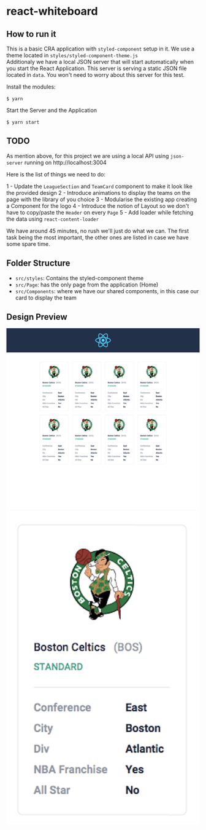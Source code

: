 # react-whiteboard

## How to run it

This is a basic CRA application with `styled-component` setup in it. We use a theme located in `styles/styled-component-theme.js`  
Additionaly we have a local JSON server that will start automatically when you start the React Application. This server is serving a static JSON file located in `data`.
You won't need to worry about this server for this test.

Install the modules:

```shell
$ yarn
```

Start the Server and the Application

```shell
$ yarn start
```

## TODO

As mention above, for this project we are using a local API using `json-server` running on http://localhost:3004

Here is the list of things we need to do:

1 - Update the `LeagueSection` and `TeamCard` component to make it look like the provided design
2 - Introduce animations to display the teams on the page with the library of you choice
3 - Modularise the existing app creating a Component for the logo
4 - Introduce the notion of Layout so we don't have to copy/paste the `Header` on every `Page`
5 - Add loader while fetching the data using `react-content-loader`

We have around 45 minutes, no rush we'll just do what we can.
The first task being the most important, the other ones are listed in case we have some spare time.

## Folder Structure

- `src/styles`: Contains the styled-component theme
- `src/Page`: has the only page from the application (Home)
- `src/Components`: where we have our shared components, in this case our card to display the team

## Design Preview

![Design Preview](https://github.com/TheRocketLab/react-whiteboard-frontend/blob/nba/docs/demo-nba.png)
![Card Preview](https://github.com/TheRocketLab/react-whiteboard-frontend/blob/nba/docs/nba-card.png)
